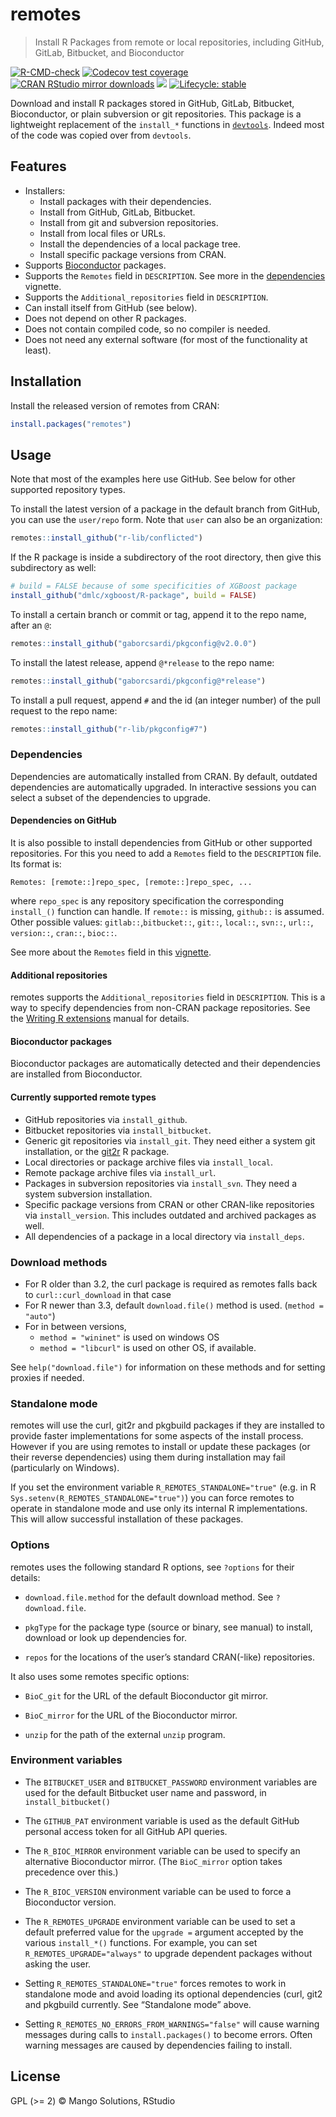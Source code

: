 
<!-- README.md is generated from README.Rmd. Please edit that file -->

# remotes

> Install R Packages from remote or local repositories, including
> GitHub, GitLab, Bitbucket, and Bioconductor

<!-- badges: start -->

[![R-CMD-check](https://github.com/r-lib/remotes/actions/workflows/R-CMD-check.yaml/badge.svg)](https://github.com/r-lib/remotes/actions/workflows/R-CMD-check.yaml)
[![Codecov test
coverage](https://codecov.io/gh/r-lib/remotes/branch/main/graph/badge.svg)](https://app.codecov.io/gh/r-lib/remotes?branch=main)
[![CRAN RStudio mirror
downloads](https://cranlogs.r-pkg.org/badges/remotes)](https://www.r-pkg.org/pkg/remotes)
[![](https://www.r-pkg.org/badges/version/remotes)](https://www.r-pkg.org/pkg/remotes)
[![Lifecycle:
stable](https://img.shields.io/badge/lifecycle-stable-brightgreen.svg)](https://lifecycle.r-lib.org/articles/stages.html)
<!-- badges: end -->

Download and install R packages stored in GitHub, GitLab, Bitbucket,
Bioconductor, or plain subversion or git repositories. This package is a
lightweight replacement of the `install_*` functions in
[`devtools`](https://github.com/r-lib/devtools). Indeed most of the code
was copied over from `devtools`.

## Features

- Installers:
  - Install packages with their dependencies.
  - Install from GitHub, GitLab, Bitbucket.
  - Install from git and subversion repositories.
  - Install from local files or URLs.
  - Install the dependencies of a local package tree.
  - Install specific package versions from CRAN.
- Supports [Bioconductor](https://bioconductor.org/) packages.
- Supports the `Remotes` field in `DESCRIPTION`. See more in the
  [dependencies](https://github.com/r-lib/remotes/blob/HEAD/vignettes/dependencies.Rmd)
  vignette.
- Supports the `Additional_repositories` field in `DESCRIPTION`.
- Can install itself from GitHub (see below).
- Does not depend on other R packages.
- Does not contain compiled code, so no compiler is needed.
- Does not need any external software (for most of the functionality at
  least).

## Installation

Install the released version of remotes from CRAN:

``` r
install.packages("remotes")
```

## Usage

Note that most of the examples here use GitHub. See below for other
supported repository types.

To install the latest version of a package in the default branch from
GitHub, you can use the `user/repo` form. Note that `user` can also be
an organization:

``` r
remotes::install_github("r-lib/conflicted")
```

If the R package is inside a subdirectory of the root directory, then
give this subdirectory as well:

``` r
# build = FALSE because of some specificities of XGBoost package
install_github("dmlc/xgboost/R-package", build = FALSE)
```

To install a certain branch or commit or tag, append it to the repo
name, after an `@`:

``` r
remotes::install_github("gaborcsardi/pkgconfig@v2.0.0")
```

To install the latest release, append `@*release` to the repo name:

``` r
remotes::install_github("gaborcsardi/pkgconfig@*release")
```

To install a pull request, append `#` and the id (an integer number) of
the pull request to the repo name:

``` r
remotes::install_github("r-lib/pkgconfig#7")
```

### Dependencies

Dependencies are automatically installed from CRAN. By default, outdated
dependencies are automatically upgraded. In interactive sessions you can
select a subset of the dependencies to upgrade.

#### Dependencies on GitHub

It is also possible to install dependencies from GitHub or other
supported repositories. For this you need to add a `Remotes` field to
the `DESCRIPTION` file. Its format is:

    Remotes: [remote::]repo_spec, [remote::]repo_spec, ...

where `repo_spec` is any repository specification the corresponding
`install_()` function can handle. If `remote::` is missing, `github::`
is assumed. Other possible values: `gitlab::`,`bitbucket::`, `git::`,
`local::`, `svn::`, `url::`, `version::`, `cran::`, `bioc::`.

See more about the `Remotes` field in this
[vignette](https://remotes.r-lib.org/articles/dependencies.html).

#### Additional repositories

remotes supports the `Additional_repositories` field in `DESCRIPTION`.
This is a way to specify dependencies from non-CRAN package
repositories. See the [Writing R
extensions](https://cran.r-project.org/doc/manuals/r-release/R-exts.html#Package-Dependencies)
manual for details.

#### Bioconductor packages

Bioconductor packages are automatically detected and their dependencies
are installed from Bioconductor.

#### Currently supported remote types

- GitHub repositories via `install_github`.
- Bitbucket repositories via `install_bitbucket`.
- Generic git repositories via `install_git`. They need either a system
  git installation, or the [git2r](https://github.com/ropensci/git2r) R
  package.
- Local directories or package archive files via `install_local`.
- Remote package archive files via `install_url`.
- Packages in subversion repositories via `install_svn`. They need a
  system subversion installation.
- Specific package versions from CRAN or other CRAN-like repositories
  via `install_version`. This includes outdated and archived packages as
  well.
- All dependencies of a package in a local directory via `install_deps`.

### Download methods

- For R older than 3.2, the curl package is required as remotes falls
  back to `curl::curl_download` in that case
- For R newer than 3.3, default `download.file()` method is used.
  (`method = "auto"`)
- For in between versions,
  - `method = "wininet"` is used on windows OS
  - `method = "libcurl"` is used on other OS, if available.

See `help("download.file")` for information on these methods and for
setting proxies if needed.

### Standalone mode

remotes will use the curl, git2r and pkgbuild packages if they are
installed to provide faster implementations for some aspects of the
install process. However if you are using remotes to install or update
these packages (or their reverse dependencies) using them during
installation may fail (particularly on Windows).

If you set the environment variable `R_REMOTES_STANDALONE="true"` (e.g.
in R `Sys.setenv(R_REMOTES_STANDALONE="true")`) you can force remotes to
operate in standalone mode and use only its internal R implementations.
This will allow successful installation of these packages.

### Options

remotes uses the following standard R options, see `?options` for their
details:

- `download.file.method` for the default download method. See
  `?download.file`.

- `pkgType` for the package type (source or binary, see manual) to
  install, download or look up dependencies for.

- `repos` for the locations of the user’s standard CRAN(-like)
  repositories.

It also uses some remotes specific options:

- `BioC_git` for the URL of the default Bioconductor git mirror.

- `BioC_mirror` for the URL of the Bioconductor mirror.

- `unzip` for the path of the external `unzip` program.

### Environment variables

- The `BITBUCKET_USER` and `BITBUCKET_PASSWORD` environment variables
  are used for the default Bitbucket user name and password, in
  `install_bitbucket()`

- The `GITHUB_PAT` environment variable is used as the default GitHub
  personal access token for all GitHub API queries.

- The `R_BIOC_MIRROR` environment variable can be used to specify an
  alternative Bioconductor mirror. (The `BioC_mirror` option takes
  precedence over this.)

- The `R_BIOC_VERSION` environment variable can be used to force a
  Bioconductor version.

- The `R_REMOTES_UPGRADE` environment variable can be used to set a
  default preferred value for the `upgrade =` argument accepted by the
  various `install_*()` functions. For example, you can set
  `R_REMOTES_UPGRADE="always"` to upgrade dependent packages without
  asking the user.

- Setting `R_REMOTES_STANDALONE="true"` forces remotes to work in
  standalone mode and avoid loading its optional dependencies (curl,
  git2 and pkgbuild currently. See “Standalone mode” above.

- Setting `R_REMOTES_NO_ERRORS_FROM_WARNINGS="false"` will cause warning
  messages during calls to `install.packages()` to become errors. Often
  warning messages are caused by dependencies failing to install.

## License

GPL (\>= 2) © Mango Solutions, RStudio
